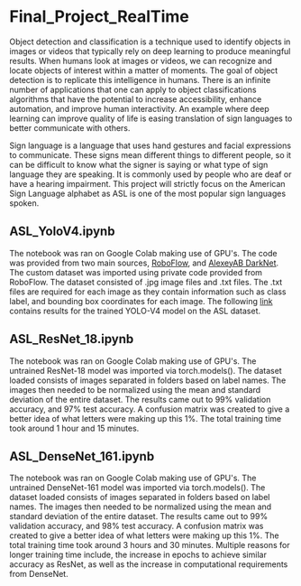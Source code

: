# Final_Project_RealTime

Object detection and classification is a technique used to identify objects in images or videos that typically rely on deep learning to produce meaningful results. When humans look at images or videos, we can recognize and locate objects of interest within a matter of moments. The goal of object detection is to replicate this intelligence in humans. There is an infinite number of applications that one can apply to object classifications algorithms that have the potential to increase accessibility, enhance automation, and improve human interactivity. An example where deep learning can improve quality of life is easing translation of sign languages to better communicate with others.

Sign language is a language that uses hand gestures and facial expressions to communicate. These signs mean different things to different people, so it can be difficult to know what the signer is saying or what type of sign language they are speaking. It is commonly used by people who are deaf or have a hearing impairment. This project will strictly focus on the American Sign Language alphabet as ASL is one of the most popular sign languages spoken.

## ASL_YoloV4.ipynb

The notebook was ran on Google Colab making use of GPU's. The code was provided from two main sources, [RoboFlow](https://roboflow.com/), and [AlexeyAB DarkNet](https://github.com/AlexeyAB/darknet). The custom dataset was imported using private code provided from RoboFlow. The dataset consisted of .jpg image files and .txt files. The .txt files are required for each image as they contain information such as class label, and bounding box coordinates for each image. The following [link](https://drive.google.com/drive/folders/1ne3EoMYwUbH3jSYPkXcpb9VCz8EGET3v?usp=sharing) contains results for the trained YOLO-V4 model on the ASL dataset.

## ASL_ResNet_18.ipynb

The notebook was ran on Google Colab making use of GPU's. The untrained ResNet-18 model was imported via torch.models(). The dataset loaded consists of images separated in folders based on label names. The images then needed to be normalized using the mean and standard deviation of the entire dataset. The results came out to 99% validation accuracy, and 97% test accuracy. A confusion matrix was created to give a better idea of what letters were making up this 1%. The total training time took around 1 hour and 15 minutes.

## ASL_DenseNet_161.ipynb

The notebook was ran on Google Colab making use of GPU's. The untrained DenseNet-161 model was imported via torch.models(). The dataset loaded consists of images separated in folders based on label names. The images then needed to be normalized using the mean and standard deviation of the entire dataset. The results came out to 99% validation accuracy, and 98% test accuracy. A confusion matrix was created to give a better idea of what letters were making up this 1%. The total training time took around 3 hours and 30 minutes. Multiple reasons for longer training time include, the increase in epochs to achieve similar accuracy as ResNet, as well as the increase in computational requirements from DenseNet.
